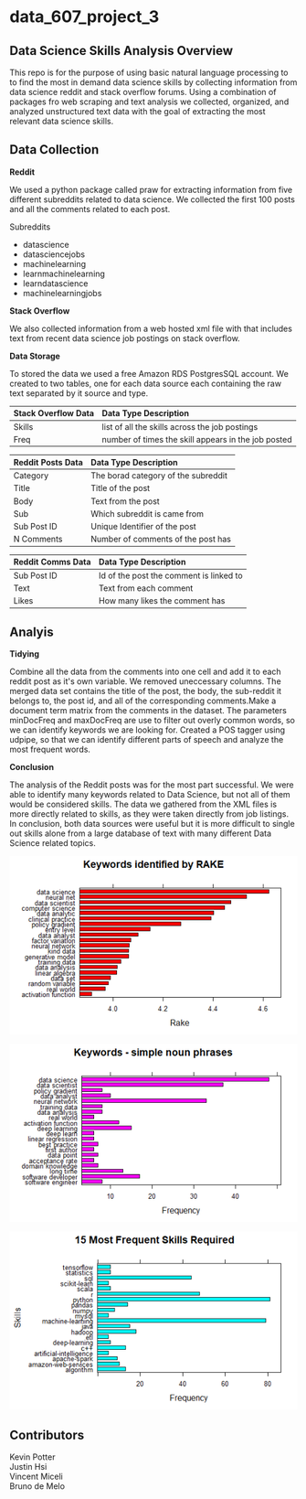 # data_607_project_3


## Data Science Skills Analysis Overview

This repo is for the purpose of using basic natural language processing to to find the most in demand data science skills by collecting information from data science reddit and stack overflow forums. Using a combination of packages fro web scraping and text analysis we collected, organized, and analyzed unstructured text data with the goal of extracting the most relevant data science skills.

## Data Collection

**Reddit**

We used a python package called praw for extracting information from five different subreddits related to data science. We collected the first 100 posts and all the comments related to each post. 

Subreddits
- datascience 
- datasciencejobs 
- machinelearning 
- learnmachinelearning        
- learndatascience
- machinelearningjobs

**Stack Overflow**

We also collected information from a web hosted xml file with that includes text from recent data science job postings on stack overflow.



**Data Storage**

To stored the data we used a free Amazon RDS PostgresSQL account. We created to two tables, one for each data source each containing the raw text separated by it source and type.

|Stack Overflow Data|Data Type Description|
|:------|:----------|
|Skills|list of all the skills across the job postings|
|Freq| number of times the skill appears in the job posted|


|Reddit Posts Data|Data Type Description|
|:------|:----------|
|Category| The borad category of the subreddit|
|Title| Title of the post|
|Body| Text from the post|
|Sub| Which subreddit is came from|
|Sub Post ID| Unique Identifier of the post|
|N Comments| Number of comments of the post has|



|Reddit Comms Data|Data Type Description|
|:------|:----------|
|Sub Post ID|Id of the post the comment is linked to|
|Text| Text from each comment|
|Likes| How many likes the comment has|



## Analyis

**Tidying**

Combine all the data from the comments into one cell and add it to each reddit post as it's own variable. We removed uneccessary columns. The merged data set contains the title of the post, the body, the sub-reddit it belongs to, the post id, and all of the corresponding comments.Make a document term matrix from the comments in the dataset. The parameters minDocFreq and maxDocFreq are use to filter out overly common words, so we can identify keywords we are looking for. Created a POS tagger using udpipe, so that we can identify different parts of speech and analyze the most frequent words.

**Conclusion**

The analysis of the Reddit posts was for the most part successful.  We were able to identify many keywords related to Data Science, but not all of them would be considered skills.  The data we gathered from the XML files is more directly related to skills, as they were taken directly from job listings.  In conclusion, both data sources were useful but it is more difficult to single out skills alone from a large database of text with many different Data Science related topics.

![](https://github.com/KevinJpotter/data_607_project_3/blob/master/images/keywords.png)

![](https://github.com/KevinJpotter/data_607_project_3/blob/master/images/noun_phrases.png)

![](https://github.com/KevinJpotter/data_607_project_3/blob/master/images/xml_data.png)


## Contributors

Kevin Potter  
Justin Hsi  
Vincent Miceli  
Bruno de Melo

